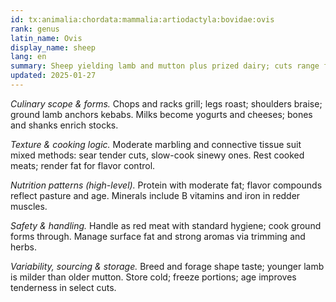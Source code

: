 ```yaml
---
id: tx:animalia:chordata:mammalia:artiodactyla:bovidae:ovis
rank: genus
latin_name: Ovis
display_name: sheep
lang: en
summary: Sheep yielding lamb and mutton plus prized dairy; cuts range from quick-grilled chops to braise-friendly shoulders; distinctive aromas vary by age, breed, and diet.
updated: 2025-01-27
---
```


_Culinary scope & forms._ Chops and racks grill; legs roast; shoulders braise; ground lamb anchors kebabs. Milks become yogurts and cheeses; bones and shanks enrich stocks.

_Texture & cooking logic._ Moderate marbling and connective tissue suit mixed methods: sear tender cuts, slow-cook sinewy ones. Rest cooked meats; render fat for flavor control.

_Nutrition patterns (high-level)._ Protein with moderate fat; flavor compounds reflect pasture and age. Minerals include B vitamins and iron in redder muscles.

_Safety & handling._ Handle as red meat with standard hygiene; cook ground forms through. Manage surface fat and strong aromas via trimming and herbs.

_Variability, sourcing & storage._ Breed and forage shape taste; younger lamb is milder than older mutton. Store cold; freeze portions; age improves tenderness in select cuts.
